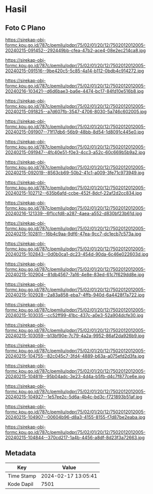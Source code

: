 # Hasil

## Foto C Plano

https://sirekap-obj-formc.kpu.go.id/787c/pemilu/pdpr/75/02/01/20/12/7502012012005-20240215-091452--292449bb-cfea-47b2-ace4-08e2ec214ca8.jpg

https://sirekap-obj-formc.kpu.go.id/787c/pemilu/pdpr/75/02/01/20/12/7502012012005-20240215-091516--9be420c5-5c85-4a14-b112-0bdb4c914272.jpg

https://sirekap-obj-formc.kpu.go.id/787c/pemilu/pdpr/75/02/01/20/12/7502012012005-20240216-103421--d6d6bae3-ba6e-4474-bc17-84fd10e516b8.jpg

https://sirekap-obj-formc.kpu.go.id/787c/pemilu/pdpr/75/02/01/20/12/7502012012005-20240215-091825--a7d607fb-3547-4706-8030-5a746c602005.jpg

https://sirekap-obj-formc.kpu.go.id/787c/pemilu/pdpr/75/02/01/20/12/7502012012005-20240215-091907--71f17db6-56b9-48bb-8d54-1d8091c445e0.jpg

https://sirekap-obj-formc.kpu.go.id/787c/pemilu/pdpr/75/02/01/20/12/7502012012005-20240215-091947--4fc40e51-f0e3-4cc3-a52c-60c669b5b9a2.jpg

https://sirekap-obj-formc.kpu.go.id/787c/pemilu/pdpr/75/02/01/20/12/7502012012005-20240215-092019--8563cb69-50b2-41c1-a009-3fe71c973949.jpg

https://sirekap-obj-formc.kpu.go.id/787c/pemilu/pdpr/75/02/01/20/12/7502012012005-20240215-102712--635b6afd-ccbe-452f-8dcf-22af2d2cc834.jpg

https://sirekap-obj-formc.kpu.go.id/787c/pemilu/pdpr/75/02/01/20/12/7502012012005-20240216-121339--6f1ccfd8-a287-4aea-a552-d830bf23b61d.jpg

https://sirekap-obj-formc.kpu.go.id/787c/pemilu/pdpr/75/02/01/20/12/7502012012005-20240215-102811--16b4c9aa-9df6-47ea-9cc7-dc1ecb7c573a.jpg

https://sirekap-obj-formc.kpu.go.id/787c/pemilu/pdpr/75/02/01/20/12/7502012012005-20240215-102843--0d0b0ca1-dc23-454d-90da-6c46e022603d.jpg

https://sirekap-obj-formc.kpu.go.id/787c/pemilu/pdpr/75/02/01/20/12/7502012012005-20240215-102904--81db4567-7a16-4e8e-83ed-61c7f629dd8e.jpg

https://sirekap-obj-formc.kpu.go.id/787c/pemilu/pdpr/75/02/01/20/12/7502012012005-20240215-102928--2a83a858-eba7-4ffb-940d-6a4428f7a722.jpg

https://sirekap-obj-formc.kpu.go.id/787c/pemilu/pdpr/75/02/01/20/12/7502012012005-20240215-103035--cc52ff99-41bc-437c-a0e3-52a904dcfe30.jpg

https://sirekap-obj-formc.kpu.go.id/787c/pemilu/pdpr/75/02/01/20/12/7502012012005-20240215-103059--b13bf90e-7c79-4a2a-9952-86af2da926b9.jpg

https://sirekap-obj-formc.kpu.go.id/787c/pemilu/pdpr/75/02/01/20/12/7502012012005-20240215-104755--82c045c7-3fd4-4889-b63a-a075efd2d3fa.jpg

https://sirekap-obj-formc.kpu.go.id/787c/pemilu/pdpr/75/02/01/20/12/7502012012005-20240215-104819--95b04adc-3e23-4d4a-b5fb-d4c7f877ce6e.jpg

https://sirekap-obj-formc.kpu.go.id/787c/pemilu/pdpr/75/02/01/20/12/7502012012005-20240215-104927--1e57ee2c-5d6a-4b4c-bd3c-f721893b51af.jpg

https://sirekap-obj-formc.kpu.go.id/787c/pemilu/pdpr/75/02/01/20/12/7502012012005-20240215-104907--00604b96-d8a3-4155-8155-f7d87be2eaba.jpg

https://sirekap-obj-formc.kpu.go.id/787c/pemilu/pdpr/75/02/01/20/12/7502012012005-20240215-104844--370cd217-1a4b-4456-a8df-8d23f3a72663.jpg


## Metadata

| Key        | Value               |
| ---------- | ------------------- |
| Time Stamp | 2024-02-17 13:05:41 |
| Kode Dapil | 7501                |



